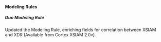 
#### Modeling Rules

##### Duo Modeling Rule

Updated the Modeling Rule, enriching fields for correlation between XSIAM and XDR (Available from Cortex XSIAM 2.0v).
